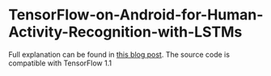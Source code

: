 # TensorFlow-on-Android-for-Human-Activity-Recognition-with-LSTMs

Full explanation can be found in [this blog post](https://medium.com/@curiousily/human-activity-recognition-using-lstms-on-android-tensorflow-for-hackers-part-vi-492da5adef64). The source code is compatible with TensorFlow 1.1

